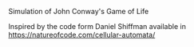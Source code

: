 Simulation of John Conway's Game of Life

Inspired by the code form Daniel Shiffman available in https://natureofcode.com/cellular-automata/